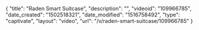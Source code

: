 {
    "title": "Raden Smart Suitcase",
    "description": "",
    "videoid": "109966785",
    "date_created": "1502518321",
    "date_modified": "1516758492",
    "type": "captivate",
    "layout": "video",
    "url": "\/v\/raden-smart-suitcase\/109966785"
}